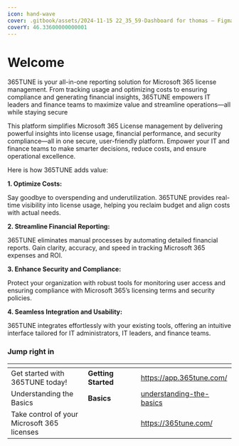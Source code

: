 ```yaml
---
icon: hand-wave
cover: .gitbook/assets/2024-11-15 22_35_59-Dashboard for thomas – Figma.png
coverY: 46.33600000000001
---
```


# Welcome

365TUNE is your all-in-one reporting solution for Microsoft 365 license management. From tracking usage and optimizing costs to ensuring compliance and generating financial insights, 365TUNE empowers IT leaders and finance teams to maximize value and streamline operations—all while staying secure

This platform simplifies Microsoft 365 License management by delivering powerful insights into license usage, financial performance, and security compliance—all in one secure, user-friendly platform. Empower your IT and finance teams to make smarter decisions, reduce costs, and ensure operational excellence.

Here is how 365TUNE adds value:

**1. Optimize Costs:**

Say goodbye to overspending and underutilization. 365TUNE provides real-time visibility into license usage, helping you reclaim budget and align costs with actual needs.

**2. Streamline Financial Reporting:**

365TUNE eliminates manual processes by automating detailed financial reports. Gain clarity, accuracy, and speed in tracking Microsoft 365 expenses and ROI.

**3. Enhance Security and Compliance:**

Protect your organization with robust tools for monitoring user access and ensuring compliance with Microsoft 365’s licensing terms and security policies.

**4. Seamless Integration and Usability:**

365TUNE integrates effortlessly with your existing tools, offering an intuitive interface tailored for IT administrators, IT leaders, and finance teams.

### Jump right in

<table data-view="cards"><thead><tr><th></th><th data-hidden></th><th data-hidden data-card-cover data-type="files"></th><th data-hidden></th><th data-hidden data-card-target data-type="content-ref"></th></tr></thead><tbody><tr><td>Get started with 365TUNE today!</td><td><strong>Getting Started</strong></td><td></td><td></td><td><a href="https://app.365tune.com/">https://app.365tune.com/</a></td></tr><tr><td>Understanding the Basics</td><td><strong>Basics</strong></td><td></td><td></td><td><a href="getting-started/understanding-the-basics/">understanding-the-basics</a></td></tr><tr><td>Take control of your Microsoft 365 licenses</td><td></td><td></td><td></td><td><a href="https://365tune.com/">https://365tune.com/</a></td></tr></tbody></table>
